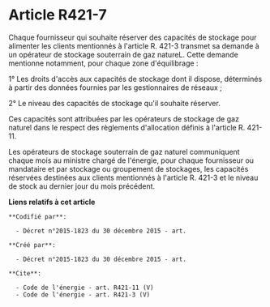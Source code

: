 # Article R421-7

Chaque fournisseur qui souhaite réserver des capacités de stockage pour alimenter les clients mentionnés à l'article R. 421-3
transmet sa demande à un opérateur de stockage souterrain de gaz natureL. Cette demande mentionne notamment, pour chaque zone
d'équilibrage : 

1° Les droits d'accès aux capacités de stockage dont il dispose, déterminés à partir des données fournies par les
gestionnaires de réseaux ; 

2° Le niveau des capacités de stockage qu'il souhaite réserver. 

Ces capacités sont attribuées par les opérateurs de stockage de gaz naturel dans le respect des règlements d'allocation
définis à l'article R. 421-11. 

Les opérateurs de stockage souterrain de gaz naturel communiquent chaque mois au ministre chargé de l'énergie, pour chaque
fournisseur ou mandataire et par stockage ou groupement de stockages, les capacités réservées destinées aux clients
mentionnés à l'article R. 421-3 et le niveau de stock au dernier jour du mois précédent.

**Liens relatifs à cet article**

	**Codifié par**:

	  - Décret n°2015-1823 du 30 décembre 2015 - art.

	**Créé par**:

	  - Décret n°2015-1823 du 30 décembre 2015 - art.

	**Cite**:

	  - Code de l'énergie - art. R421-11 (V)
	  - Code de l'énergie - art. R421-3 (V)
